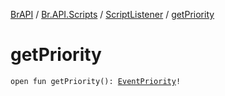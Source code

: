 [BrAPI](../../index.md) / [Br.API.Scripts](../index.md) / [ScriptListener](index.md) / [getPriority](./get-priority.md)

# getPriority

`open fun getPriority(): `[`EventPriority`](https://hub.spigotmc.org/javadocs/spigot/org/bukkit/event/EventPriority.html)`!`